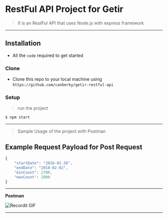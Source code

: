 # RestFul API Project for Getir

> It is an RestFul API that uses Node.js with express framework


---

## Installation

- All the `code` required to get started

### Clone

- Clone this repo to your local machine using `https://github.com/canberky/getir-restful-api`

### Setup

> run the project

```shell
$ npm start
```

---

> Sample Usage of the project with Postman

## Example Request Payload for Post Request

```javascript
{
	"startDate": "2016-01-26",
	"endDate": "2018-02-02",
	"minCount": 2700,
	"maxCount": 2800
}

```

---

**Postman**

![Recordit GIF](https://recordit.co/r8iM0hwFus.gif)

---

